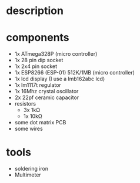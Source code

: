 # description

# components

- 1x ATmega328P (micro controller)
- 1x 28 pin dip socket
- 1x 2x4 pin socket
- 1x ESP8266 (ESP-01) 512K/1MB (micro controller)
- 1x lcd display (I use a lmb162abc lcd)
- 1x lm1117t regulator
- 1x 16Mhz crystal oscillator
- 2x 22pf ceramic capacitor
- resistors
    * 3x 1kΩ
    * 1x 10kΩ
- some dot matrix PCB
- some wires

# tools

- soldering iron
- Multimeter
